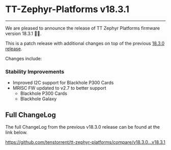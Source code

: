 # TT-Zephyr-Platforms v18.3.1

---

We are pleased to announce the release of TT Zephyr Platforms firmware version 18.3.1 🥳🎉.

This is a patch release with additional changes on top of the previous
[18.3.0 release](https://github.com/tenstorrent/tt-zephyr-platforms/releases/v18.3.0).

Changes include:

[comment]: <> (H3 Performance Improvements, if applicable)
[comment]: <> (H3 New and Experimental Features, if applicable)
[comment]: <> (H3 External Project Collaboration Efforts, if applicable)
[comment]: <> (H3 Stability Improvements, if applicable)

### Stability Improvements

* Improved I2C support for Blackhole P300 Cards
* MRISC FW updated to v2.7 to better support
  * Blackhole P300 Cards
  * Blackhole Galaxy

[comment]: <> (H1 Security vulnerabilities fixed?)

[comment]: <> (H3 Removed APIs, if applicable)

[comment]: <> (same order for Subsequent H2 sections)
[comment]: <> (UL PCIe)
[comment]: <> (UL DDR)
[comment]: <> (UL Ethernet)
[comment]: <> (UL Telemetry)
[comment]: <> (UL Debug / Developer Features)
[comment]: <> (UL Drivers)
[comment]: <> (UL Libraries)

[comment]: <> (H3 Deprecated APIs, if applicable)

[comment]: <> (H3 New APIs, if applicable)

[comment]: <> (H2 New Boards, if applicable)

[comment]: <> (H2 New Samples, if applicable)

[comment]: <> (H2 Other Notable Changes, if applicable)

## Full ChangeLog

The full ChangeLog from the previous v18.3.0 release can be found at the link below.

https://github.com/tenstorrent/tt-zephyr-platforms/compare/v18.3.0...v18.3.1
